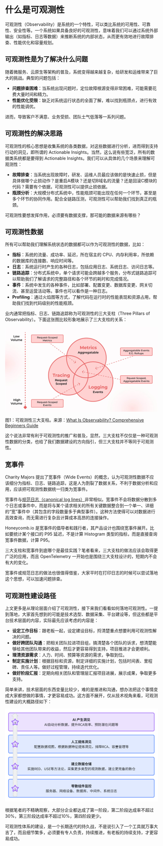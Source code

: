 # 什么是可观测性

可观测性（Observability）是系统的一个特性，可以类比系统的可用性、可靠性、安全性等。一个系统如果具备良好的可观测性，意味着我们可以通过系统外部输出（如指标、日志等数据）来推断系统的内部状态，从而更有效地进行故障排查、性能优化和容量规划。

## 可观测性是为了解决什么问题

随着微服务、云原生等架构的普及，系统变得越来越复杂，给研发和运维带来了巨大的挑战。典型的问题包括：

- **问题排查困难**：当系统出现问题时，定位故障根源变得非常困难，可能需要花费大量时间和精力。
- **性能优化受限**：缺乏对系统运行状态的全面了解，难以找到瓶颈点，进行有效的性能调优。

进而，导致客户不满意、业务受损、团队士气低落等一系列问题。

## 可观测性的解决思路

可观测性的核心思想是收集系统的各类数据，对这些数据进行分析，进而得到支持行动的洞见，即所谓的 Actionable Insights。当然，这么说有些宽泛，所有的数据类系统都是要得到 Actionable Insights。我们可以从具体的几个场景来理解可观测性：

- **故障排查**：当系统出现故障时，研发、运维人员最应该做的是快速止损，但是具体做哪个止损动作？是重启A模块？还是切B域名的流量？还是回滚C模块的代码？需要有个依据，可观测性可以提供止损依据。
- **瓶颈分析**：大规模分布式系统中，性能瓶颈可能出现在任何一个环节，甚至是多个环节的协同作用。配合全链路压测，可观测性可以帮助我们找到真正的瓶颈。

可观测性要想发挥作用，必须要有数据支撑，那可能的数据来源有哪些？

## 可观测性数据

所有可以帮助我们理解系统状态的数据都可以作为可观测性的数据，比如：

- **指标**：系统的流量、成功率、延迟，所在宿主的 CPU、内存利用率，所依赖的数据库的连接数、响应时间等。
- **日志**：系统运行时产生的各种日志，包括应用日志、系统日志、访问日志等。
- **链路追踪**：分布式系统中，单个请求可能会跨越多个服务，分布式链路追踪可以帮助我们了解请求的完整路径和各个环节的耗时和完成情况。
- **事件**：系统中发生的各种事件，比如部署、配置变更、数据库变更、网关切流、甚至运营活动等。事件也可以看作是一种日志。
- **Profiling**：通过火焰图等方式，了解代码在运行时的性能表现和资源占用，帮助我们找到代码级别的性能瓶颈。

业内通常把指标、日志、链路追踪称为可观测性的三大支柱（Three Pillars of Observability）。下面这张图比较形象地展示了三大支柱的关系：

![Three Pillars](three-pillars.png)

图1：可观测性三大支柱。来源：[What Is Observability? Comprehensive Beginners Guide](https://devopscube.com/what-is-observability/)

这个说法非常有利于可观测性的推广和普及，显然，三大支柱不仅仅是一种可观测性数据的分类，也给了我们数据建设的方向指引，但三大支柱并不等同于可观测性。

## 宽事件

Charity Majors 提出了宽事件（Wide Events）的概念，认为可观测性数据不应该细分为指标、日志、链路追踪，这是人为割裂了数据关系，不利于数据分析和应用，应该把可观测性数据统一归类为宽事件。

宽事件与[规范日志（canonical log lines）](https://stripe.com/blog/canonical-log-lines)非常相似。宽事件不会将数据分散到多个日志或事件中，而是将与某个请求相关的所有关键数据整合到一个单一、详细的“宽”事件中（其包含的字段数量多于典型事件）。这种方法使得可以对数据进行高效查询，而无需进行复杂且计算成本高昂的连接操作。

Honeycomb.io 是宽事件的倡导者和践行者，其产品设计也围绕宽事件展开。比如要统计某个接口的 P95 延迟，不是计算 Histogram 类型的指标，而是直接查询宽事件数据，计算 P95。

三大支柱和宽事件到底哪个是最佳实践？笔者看来，三大支柱的做法应该会取得更广泛的应用，而且 OpenTelemetry 一开始也是围绕三大支柱设计的，短期内不会有大的变化。

宽事件或规范日志的做法也很值得借鉴，大家平时在打印日志的时候可以尝试落地这个思想，可以加速问题排查。

## 可观测性建设路径

上文更多是从理论层面介绍了可观测性，接下来我们看看如何落地可观测性。一提到落地，大家首先想到的可能是技术选型、数据采集、平台建设等，但这些都是平台技术层面的内容，实际最先应该考虑的内容是：

- **设定工作目标**：跟老板一起，设定建设目标，捋清楚重点想要利用可观测性解决的问题。
- **做好跨团队沟通**：把相关团队拉进项目组，搞清楚各个团队的诉求，想清楚能够给其他团队带来的收益，然后才更容易得到支持，项目推进才会更顺利。
- **理清资源需求**：人力、时间、预算等资源的需求，争取到位。
- **制定实施计划**：根据目标和资源，制定详细的实施计划，包括时间表、里程碑、责任人等。做好过程管理，持续迭代优化。
- **做好阶段汇报**：定期向相关团队和管理层汇报项目进展，展示成果，争取更多支持。

简单来讲，技术层面的东西变量比较少，难的是推进和沟通，想办法把这个事情变成大家都想做的事情，才更容易成功。这方面不展开，仅从技术视角来看，可观测性建设的大概路径如下：

![可观测性建设路径](path.png)

根据笔者的不精确观察，大部分企业都达成了第一阶段，第二阶段达成率不超过30%，第三阶段达成率不超过10%，第四阶段更少。

可观测性体系的建设，是一个长期迭代的持久战，不是说引入了一个工具就万事大吉了，而且细节繁多，必须要有专人负责，持续推进，有老板的持续支持，才更容易成功。
